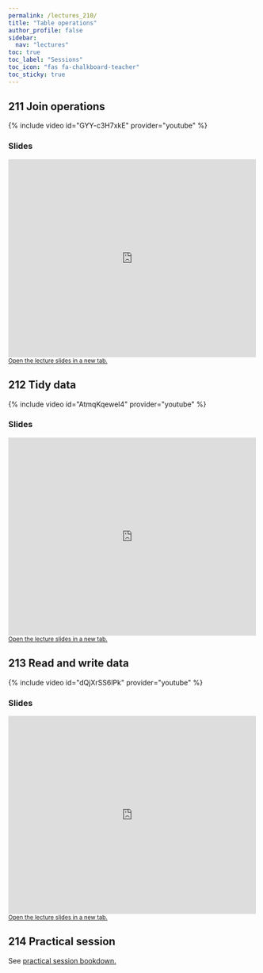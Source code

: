 ```yaml
---
permalink: /lectures_210/
title: "Table operations"
author_profile: false
sidebar:
  nav: "lectures"
toc: true
toc_label: "Sessions"
toc_icon: "fas fa-chalkboard-teacher"
toc_sticky: true
---
```



## 211 Join operations

{% include video id="GYY-c3H7xkE" provider="youtube" %}


### Slides

<div style="position: relative; width: 500px; height: 400px;">
<iframe src="https://sdesabbata.github.io/granolarr/lectures/html/211_L_DataJoin.html" title="211_L_DataJoin" frameborder="0" style="width: 1000px; height: 800px; -webkit-transform: scale(0.5) translate(-500px,-400px);-moz-transform: scale(0.5) translate(-500px,-400px); "></iframe>
</div>

<small>
<a href="https://sdesabbata.github.io/granolarr/lectures/html/211_L_DataJoin" target="_blank">Open the lecture slides in a new tab.</a>
</small>

## 212 Tidy data

{% include video id="AtmqKqewel4" provider="youtube" %}


### Slides

<div style="position: relative; width: 500px; height: 400px;">
<iframe src="https://sdesabbata.github.io/granolarr/lectures/html/212_L_TidyData.html" title="212_L_TidyData" frameborder="0" style="width: 1000px; height: 800px; -webkit-transform: scale(0.5) translate(-500px,-400px);-moz-transform: scale(0.5) translate(-500px,-400px); "></iframe>
</div>

<small>
<a href="https://sdesabbata.github.io/granolarr/lectures/html/212_L_TidyData" target="_blank">Open the lecture slides in a new tab.</a>
</small>

## 213 Read and write data

{% include video id="dQjXrSS6lPk" provider="youtube" %}


### Slides

<div style="position: relative; width: 500px; height: 400px;">
<iframe src="https://sdesabbata.github.io/granolarr/lectures/html/213_L_ReadWrite.html" title="213_L_ReadWrite" frameborder="0" style="width: 1000px; height: 800px; -webkit-transform: scale(0.5) translate(-500px,-400px);-moz-transform: scale(0.5) translate(-500px,-400px); "></iframe>
</div>

<small>
<a href="https://sdesabbata.github.io/granolarr/lectures/html/213_L_ReadWrite" target="_blank">Open the lecture slides in a new tab.</a>
</small>

## 214 Practical session

See <a href="https://sdesabbata.github.io/granolarr/practicals/bookdown/data-wrangling-pt-2" target="_blank">practical session bookdown.</a>
